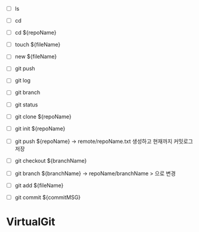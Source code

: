 -   [ ] ls
-   [ ] cd
-   [ ] cd \${repoName}
-   [ ] touch \${fileName}
-   [ ] new \${fileName}

-   [ ] git push
-   [ ] git log
-   [ ] git branch
-   [ ] git status

-   [ ] git clone \${repoName}
-   [ ] git init \${repoName}
-   [ ] git push \${repoName} -> remote/repoName.txt 생성하고 현재까지 커밋로그 저장
-   [ ] git checkout \${branchName}
-   [ ] git branch \${branchName} -> repoName/branchName > 으로 변경
-   [ ] git add \${fileName}
-   [ ] git commit \${commitMSG}
# VirtualGit

